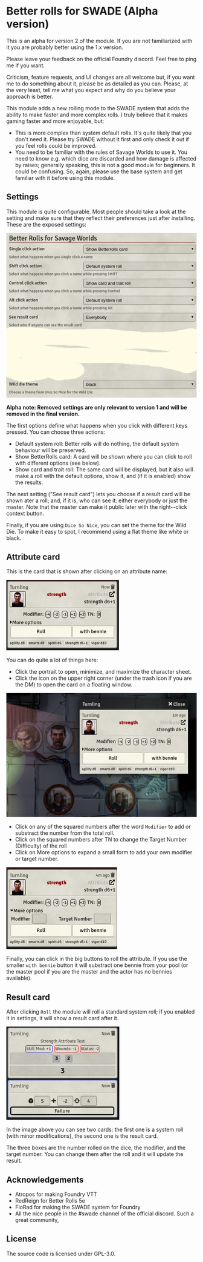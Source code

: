 # Better rolls for SWADE (Alpha version)

This is an alpha for version 2 of the module. If you are not familiarized with it you are probably better using the 1.x version.

Please leave your feedback on the official Foundry discord. Feel free to ping me if you want. 

Criticism, feature requests, and UI changes are all welcome but, if you want me to do something about it, please be as detailed as you can. Please, at the very least, tell me what you expect and why do you believe your approach is better.

This module adds a new rolling mode to the SWADE system that adds the ability to make faster and more complex rolls. I truly believe that it makes gaming faster and more enjoyable, but:

* This is more complex than system default rolls. It's quite likely that you don't need it. Please try SWADE without it first and only check it out if you feel rolls could be improved.
* You need to be familiar with the rules of Savage Worlds to use it. You need to know e.g. which dice are discarded and how damage is affected by raises; generally speaking, this is not a good module for beginners. It could be confusing. So, again, please use the base system and get familiar with it before using this module.

## Settings

This module is quite configurable. Most people should take a look at the setting and make sure that they reflect their preferences just after installing. These are the exposed settings:

![Settings](docs/settings.png)

**Alpha note: Removed settings are only relevant to version 1 and will be removed in the final version.**

The first options define what happens when you click with different keys pressed. You can choose three actions:

* Default system roll: Better rolls will do nothing, the default system behaviour will be preserved.
* Show BetterRolls card: A card will be shown where you can click to roll with different options (see below).
* Show card and trait roll: The same card will be displayed, but it also will make a roll with the default options, show it, and (if it is enabled) show the results.

The next setting ("See result card") lets you choose if a result card will be shown ater a roll; and, if it is, who can see it: either everybody or just the master. Note that the master can make it public later with the right--click context button.

Finally, if you are using `Dice So Nice`, you can set the theme for the Wild Die. To make it easy to spot, I recommend using a flat theme like white or black.

## Attribute card

This is the card that is shown after clicking on an attribute name:

![Attribute Card](docs/attribute_card.png)

You can do quite a lot of things here:

* Click the portrait to open, minimize, and maximize the character sheet.
* Click the icon on the upper right corner (under the trash icon if you are the DM) to open the card on a floating window.

![Attribute card floating](docs/Attribute_card_floating.png)

* Click on any of the squared numbers after the word `Modifier` to add or substract the number from the total roll.
* Click on the squared numbers after TN to change the Target Number (Difficulty) of the roll
* Click on More options to expand a small form to add your own modifier or target number.

![Attribute card more options](docs/Attribute_car_more_options.png)

Finally, you can click in the big buttons to roll the attribute. If you use the smaller `with bennie` button it will substract one bennie from your pool (or the master pool if you are the master and the actor has no bennies available).

## Result card

After clicking `Roll` the module will roll a standard system roll; if you enabled it in settings, it will show a result card after it.

![Roll and resulc cards](docs/roll_and_result_cards.png)

In the image above you can see two cards: the first one is a system roll (with minor modifications), the second one is the result card.

The three boxes are the number rolled on the dice, the modifier, and the target number. You can change them after the roll and it will update the result.

## Acknowledgements
- Atropos for making Foundry VTT
- RedReign for Better Rolls 5e
- FloRad for making the SWADE system for Foundry
- All the nice people in the #swade channel of the official discord. Such a great community,

## License
The source code is licensed under GPL-3.0.
